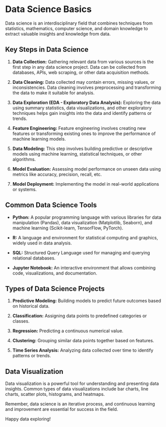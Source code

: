 # Data Science Basics

Data science is an interdisciplinary field that combines techniques from statistics, mathematics, computer science, and domain knowledge to extract valuable insights and knowledge from data.

## Key Steps in Data Science

1. **Data Collection:** Gathering relevant data from various sources is the first step in any data science project. Data can be collected from databases, APIs, web scraping, or other data acquisition methods.

2. **Data Cleaning:** Data collected may contain errors, missing values, or inconsistencies. Data cleaning involves preprocessing and transforming the data to make it suitable for analysis.

3. **Data Exploration (EDA - Exploratory Data Analysis):** Exploring the data using summary statistics, data visualizations, and other exploratory techniques helps gain insights into the data and identify patterns or trends.

4. **Feature Engineering:** Feature engineering involves creating new features or transforming existing ones to improve the performance of machine learning models.

5. **Data Modeling:** This step involves building predictive or descriptive models using machine learning, statistical techniques, or other algorithms.

6. **Model Evaluation:** Assessing model performance on unseen data using metrics like accuracy, precision, recall, etc.

7. **Model Deployment:** Implementing the model in real-world applications or systems.

## Common Data Science Tools

- **Python:** A popular programming language with various libraries for data manipulation (Pandas), data visualization (Matplotlib, Seaborn), and machine learning (Scikit-learn, TensorFlow, PyTorch).

- **R:** A language and environment for statistical computing and graphics, widely used in data analysis.

- **SQL:** Structured Query Language used for managing and querying relational databases.

- **Jupyter Notebook:** An interactive environment that allows combining code, visualizations, and documentation.

## Types of Data Science Projects

1. **Predictive Modeling:** Building models to predict future outcomes based on historical data.

2. **Classification:** Assigning data points to predefined categories or classes.

3. **Regression:** Predicting a continuous numerical value.

4. **Clustering:** Grouping similar data points together based on features.

5. **Time Series Analysis:** Analyzing data collected over time to identify patterns or trends.

## Data Visualization

Data visualization is a powerful tool for understanding and presenting data insights. Common types of data visualizations include bar charts, line charts, scatter plots, histograms, and heatmaps.

Remember, data science is an iterative process, and continuous learning and improvement are essential for success in the field.

Happy data exploring!

